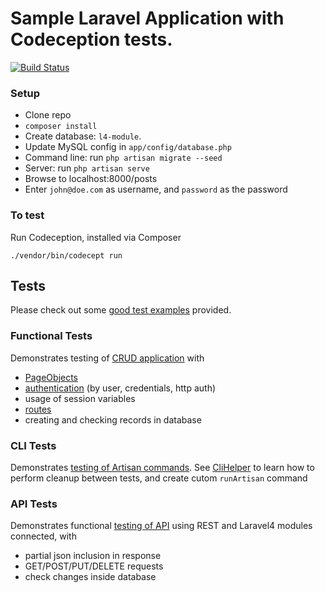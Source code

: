 # Sample Laravel Application with Codeception tests.

[![Build Status](https://travis-ci.org/Codeception/sample-l4-app.svg?branch=master)](https://travis-ci.org/Codeception/sample-l4-app)

### Setup

- Clone repo
- `composer install`
- Create database: `l4-module`.
- Update MySQL config in `app/config/database.php`
- Command line: run `php artisan migrate --seed`
- Server: run `php artisan serve`
- Browse to localhost:8000/posts
- Enter `john@doe.com` as username, and `password` as the password

### To test

Run Codeception, installed via Composer 

```
./vendor/bin/codecept run
```

## Tests 

Please check out some [good test examples](https://github.com/Codeception/sample-l4-app/tree/master/tests) provided.

### Functional Tests

Demonstrates testing of [CRUD application](https://github.com/Codeception/sample-l4-app/blob/master/tests/functional/PostCrudCest.php) with

* [PageObjects](https://github.com/Codeception/sample-l4-app/blob/master/tests%2Ffunctional%2F_pages%2FPostsPage.php)
* [authentication](https://github.com/Codeception/sample-l4-app/blob/master/tests%2Ffunctional%2FAuthCest.php) (by user, credentials, http auth)
* usage of session variables
* [routes](https://github.com/Codeception/sample-l4-app/blob/master/tests%2Ffunctional%2FRoutesCest.php)
* creating and checking records in database

### CLI Tests

Demonstrates [testing of Artisan commands](https://github.com/Codeception/sample-l4-app/blob/master/tests%2Fcli%2FGenerateRepositoryCept.php). See [CliHelper](https://github.com/Codeception/sample-l4-app/blob/master/tests/_support/CliHelper.php) to learn how to perform cleanup between tests, and create cutom `runArtisan` command

### API Tests

Demonstrates functional [testing of API](https://github.com/Codeception/sample-l4-app/blob/master/tests%2Fapi%2FPostsResourceCest.php) using REST and Laravel4 modules connected, with

* partial json inclusion in response
* GET/POST/PUT/DELETE requests
* check changes inside database

